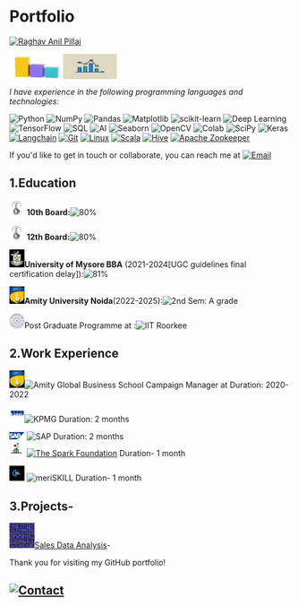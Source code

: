 # Portfolio

[![Raghav Anil Pillai](https://img.shields.io/badge/Raghav%20Anil%20Pillai-000?style=for-the-badge&logo=github&logoWidth=69&logoHeight=69)](https://github.com/RaghavAP369)<div style="display: flex; flex-direction: row;">
    <img src="https://github.com/RaghavAP369/Images/blob/main/Simple%20bar%20graph.gif" width="96" height="45" style="max-width: 50%;">
    <img src="https://github.com/RaghavAP369/Images/blob/main/Graph%20that%20loops.gif" width="96" height="45" style="max-width: 50%;">
</div>



*I have experience in the following programming languages and technologies:*

![Python](https://img.shields.io/badge/Python-3776AB?style=for-the-badge&logo=python&logoColor=white)
![NumPy](https://img.shields.io/badge/NumPy-013243?style=for-the-badge&logo=numpy&logoColor=white)
![Pandas](https://img.shields.io/badge/Pandas-150458?style=for-the-badge&logo=pandas&logoColor=white)
![Matplotlib](https://img.shields.io/badge/Matplotlib-3776AB?style=for-the-badge&logo=python&logoColor=white)
![scikit-learn](https://img.shields.io/badge/scikit--learn-F7931E?style=for-the-badge&logo=scikit-learn)
![Deep Learning](https://img.shields.io/badge/Deep%20Learning-FF6F61?style=for-the-badge)
![TensorFlow](https://img.shields.io/badge/TensorFlow-FF6F61?style=for-the-badge&logo=tensorflow&logoColor=white)
![SQL](https://img.shields.io/badge/SQL-004A9E?style=for-the-badge&logo=sql&logoColor=white)
![AI](https://img.shields.io/badge/AI-FF6F61?style=for-the-badge)
![Seaborn](https://img.shields.io/badge/Seaborn-388E3C?style=for-the-badge)
![OpenCV](https://img.shields.io/badge/OpenCV-5C3EE8?style=for-the-badge)
![Colab](https://img.shields.io/badge/Colab-F9AB00?style=for-the-badge&logo=google-colab&logoColor=white)
![SciPy](https://img.shields.io/badge/SciPy-8CA9D0?style=for-the-badge)
![Keras](https://img.shields.io/badge/Keras-D00000?style=for-the-badge)
[![Langchain](https://img.shields.io/badge/Langchain-<COLOR>?style=for-the-badge)](https://your-langchain-website-url-here)
[![Git](https://img.shields.io/badge/Git-F05032?style=for-the-badge)](https://git-scm.com/)
[![Linux](https://img.shields.io/badge/Linux-000000?style=for-the-badge)](https://www.linux.org/)
[![Scala](https://img.shields.io/badge/Scala-DC322F?style=for-the-badge)](https://www.scala-lang.org/)
[![Hive](https://img.shields.io/badge/Apache%20Hive-FDEE21?style=for-the-badge)](https://hive.apache.org/)
[![Apache Zookeeper](https://img.shields.io/badge/Apache%20Zookeeper-2186E4?style=for-the-badge)](https://zookeeper.apache.org/)


If you'd like to get in touch or collaborate, you can reach me at [![Email](https://img.shields.io/badge/Email-raghavanilpillai%40gmail.com-blue.svg)](mailto:raghavanilpillai@gmail.com)


## 1.Education
<img src="https://github.com/RaghavAP369/Images/raw/main/saraswathi%20vidyanik.png" alt="Your Logo" width="27">  **10th Board:**![80%](https://img.shields.io/badge/80%25-4287f5?style=for-the-badge)

<img src="https://github.com/RaghavAP369/Images/raw/main/saraswathi%20vidyanik.png" alt="Saraswathi Vidyanikethan" width="27">  **12th Board:**![80%](https://img.shields.io/badge/80%25-4287f5?style=for-the-badge)

<img src="https://github.com/RaghavAP369/Images/raw/main/UoM.png" alt="UoM Logo" width="27">**University of Mysore BBA** (2021-2024[UGC guidelines final certification delay]):![81%](https://img.shields.io/badge/81%25-4287f5?style=for-the-badge)

<img src="https://github.com/RaghavAP369/Images/raw/main/Amity%20university%20.jpeg" alt="Amity University Logo" width="27">**Amity University Noida**(2022-2025):![ 2nd Sem: A grade](https://img.shields.io/badge/A%20grade-4287f5?style=for-the-badge)

<img src="https://github.com/RaghavAP369/Images/raw/main/IIT%20ROORKEE%201.png" alt="IIT Roorkee Logo" width="27">Post Graduate Programme at :![IIT Roorkee](https://img.shields.io/badge/IIT%20Roorkee-FF6F61?style=for-the-badge)

## 2.Work Experience

<a href="https://www.amity.edu/"><img src="https://github.com/RaghavAP369/Images/raw/main/Amity%20university%20.jpeg" alt="Amity University Logo" width="27"></a>![Amity Global Business School](https://img.shields.io/badge/Amity%20Global%20Business%20School-9ED0E6?style=for-the-badge)
Campaign Manager at Duration: 2020-2022

<img src="https://github.com/RaghavAP369/Images/blob/main/KPMG1.png" alt="KPMG LOGO" width="27">![KPMG](https://img.shields.io/badge/KPMG-9ED0E6?style=for-the-badge) Duration: 2 months
     
<img src="https://github.com/RaghavAP369/Images/raw/main/SAP.png" alt="SAP Logo" width="27"> ![SAP](https://img.shields.io/badge/SAP-9ED0E6?style=for-the-badge)
 Duration: 2 months  
<img src="https://github.com/RaghavAP369/Images/blob/main/TSF1.jpg" alt="TSF Logo" width="27"> [![The Spark Foundation](https://img.shields.io/badge/The%20Spark%20Foundation-9ED0E6?style=for-the-badge)](https://www.thesparkfoundation.com/)  Duration- 1 month 

<img src="https://github.com/RaghavAP369/Images/raw/main/meriSKILL.png" alt="meriSKILL Logo" width="27">  ![meriSKILL](https://img.shields.io/badge/meriSKILL-9ED0E6?style=for-the-badge) Duration- 1 month

## 3.Projects-  
<img src="https://github.com/RaghavAP369/Images/blob/main/trippy%20illusion.gif" width="45">[Sales Data Analysis](https://github.com/RaghavAP369/Sales-Data-analysis)-


Thank you for visiting my GitHub portfolio!
## [![Contact](https://img.shields.io/badge/Contact-Me-blue.svg)](mailto:raghavanilpillai@gmail.com)
